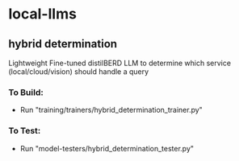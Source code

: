 # local-llms

## hybrid determination
Lightweight Fine-tuned distilBERD LLM to determine which service (local/cloud/vision) should handle a query
### To Build:
- Run "training/trainers/hybrid_determination_trainer.py"
### To Test:
- Run "model-testers/hybrid_determination_tester.py"